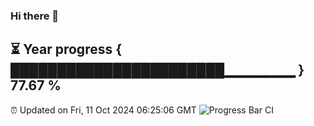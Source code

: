 ### Hi there 👋
⏳ Year progress { ███████████████████████▁▁▁▁▁▁▁ } 77.67 %
---
⏰ Updated on Fri, 11 Oct 2024 06:25:06 GMT
![Progress Bar CI](https://github.com/liununu/liununu/workflows/Progress%20Bar%20CI/badge.svg)

